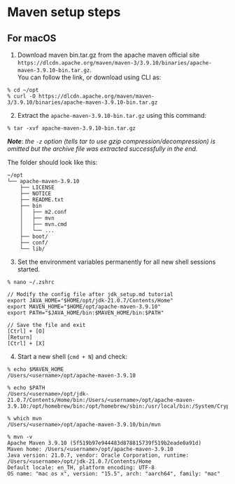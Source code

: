 # Maven setup steps

## For macOS
1. Download maven bin.tar.gz from the apache maven official site  
`https://dlcdn.apache.org/maven/maven-3/3.9.10/binaries/apache-maven-3.9.10-bin.tar.gz`.  
You can follow the link, or download using CLI as:
```
% cd ~/opt
% curl -O https://dlcdn.apache.org/maven/maven-3/3.9.10/binaries/apache-maven-3.9.10-bin.tar.gz
```

2. Extract the `apache-maven-3.9.10-bin.tar.gz` using this command:
```
% tar -xvf apache-maven-3.9.10-bin.tar.gz
```
***Note***: *the `-z` option (tells tar to use gzip compression/decompression) is omitted but
the archive file was extracted successfully in the end.*  <p>
The folder should look like this:
```
~/opt
└── apache-maven-3.9.10
    ├── LICENSE
    ├── NOTICE
    ├── README.txt
    ├── bin
    │   ├── m2.conf
    │   ├── mvn
    │   ├── mvn.cmd
    │   └── ...
    ├── boot/
    ├── conf/
    └── lib/
```

3. Set the environment variables permanently for all new shell sessions started.
```
% nano ~/.zshrc

// Modify the config file after jdk_setup.md tutorial
export JAVA_HOME="$HOME/opt/jdk-21.0.7/Contents/Home"
export MAVEN_HOME="$HOME/opt/apache-maven-3.9.10"
export PATH="$JAVA_HOME/bin:$MAVEN_HOME/bin:$PATH"

// Save the file and exit
[Ctrl] + [O]
[Return]
[Ctrl] + [X]
```

4. Start a new shell (`cmd + N`) and check:
```
% echo $MAVEN_HOME
/Users/<username>/opt/apache-maven-3.9.10

% echo $PATH
/Users/<username>/opt/jdk-21.0.7/Contents/Home/bin:/Users/<username>/opt/apache-maven-3.9.10:/opt/homebrew/bin:/opt/homebrew/sbin:/usr/local/bin:/System/Cryptexes/App/usr/bin:/usr/bin:/bin:/usr/sbin:/sbin:/var/run/com.apple.security.cryptexd/codex.system/bootstrap/usr/local/bin:/var/run/com.apple.security.cryptexd/codex.system/bootstrap/usr/bin:/var/run/com.apple.security.cryptexd/codex.system/bootstrap/usr/appleinternal/bin

% which mvn
/Users/<username>/opt/apache-maven-3.9.10/bin/mvn

% mvn -v
Apache Maven 3.9.10 (5f519b97e944483d878815739f519b2eade0a91d)
Maven home: /Users/<username>/opt/apache-maven-3.9.10
Java version: 21.0.7, vendor: Oracle Corporation, runtime: /Users/<username>/opt/jdk-21.0.7/Contents/Home
Default locale: en_TH, platform encoding: UTF-8
OS name: "mac os x", version: "15.5", arch: "aarch64", family: "mac"
```